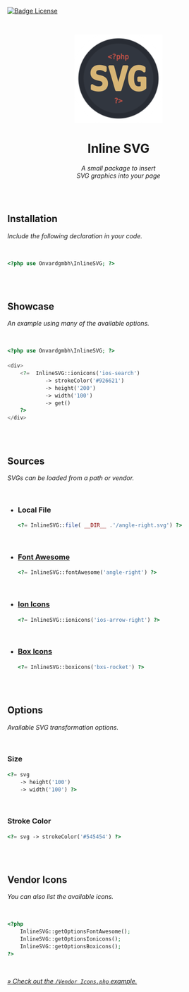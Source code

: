 
[![Badge License]][License]

<br>

<div align = center>

[<img
    src = Resources/Logo.svg
    width = 200
/>][#]

# **Inline SVG**

*A small package to insert*  
*SVG graphics into your page*

</div>

<br>
<br>

## Installation

*Include the following declaration in your code.*

<br>

```php
<?php use Onvardgmbh\InlineSVG; ?>
```

<br>
<br>

## Showcase

*An example using many of the available options.*

<br>

```php
<?php use Onvardgmbh\InlineSVG; ?>

<div>
    <?=  InlineSVG::ionicons('ios-search')
            -> strokeColor('#926621')
            -> height('200')
            -> width('100')
            -> get() 
    ?>
</div>
```

<br>
<br>

## Sources

*SVGs can be loaded from a path or vendor.*

<br>

-   ### Local File

    ```php
    <?= InlineSVG::file( __DIR__ .'/angle-right.svg') ?>
    ```

    <br>

-   ### **[Font Awesome]**

    ```php
    <?= InlineSVG::fontAwesome('angle-right') ?>
    ```

    <br>

-   ### **[Ion Icons]**

    ```php
    <?= InlineSVG::ionicons('ios-arrow-right') ?>
    ```

    <br>

-   ### **[Box Icons]**

    ```php
    <?= InlineSVG::boxicons('bxs-rocket') ?>
    ```

<br>
<br>

## Options

*Available SVG transformation options.*

<br>

### Size

```php
<?= svg 
    -> height('100')
    -> width('100') ?>
```

<br>

### Stroke Color

```php
<?= svg -> strokeColor('#545454') ?>
```

<br>
<br>

## Vendor Icons

*You can also list the available icons.*

<br>

```php
<?php
    InlineSVG::getOptionsFontAwesome();
    InlineSVG::getOptionsIonicons();
    InlineSVG::getOptionsBoxicons();
?>
```

<br>

[*» Check out the `/Vendor Icons.php` example.*][Example Vendor Icons]

<br>


<!----------------------------------------------------------------------------->

[Font Awesome]: https://fontawesome.io/icons/
[Ion Icons]: https://ionicons.com/
[Box Icons]: https://boxicons.com/

[Example Vendor Icons]: Examples/Vendor%20Icons.php
[License]: LICENSE
[#]: #


<!---------------------------------[ Badges ]---------------------------------->

[Badge License]: https://img.shields.io/badge/License-MIT-ac8b11.svg?style=for-the-badge&labelColor=yellow
